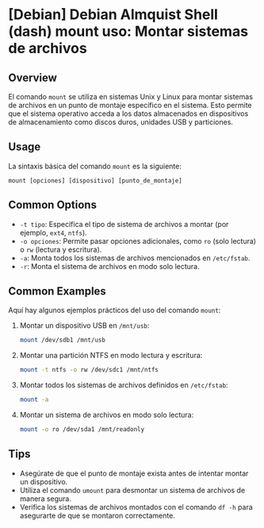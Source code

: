 # [Debian] Debian Almquist Shell (dash) mount uso: Montar sistemas de archivos

## Overview
El comando `mount` se utiliza en sistemas Unix y Linux para montar sistemas de archivos en un punto de montaje específico en el sistema. Esto permite que el sistema operativo acceda a los datos almacenados en dispositivos de almacenamiento como discos duros, unidades USB y particiones.

## Usage
La sintaxis básica del comando `mount` es la siguiente:

```
mount [opciones] [dispositivo] [punto_de_montaje]
```

## Common Options
- `-t tipo`: Especifica el tipo de sistema de archivos a montar (por ejemplo, `ext4`, `ntfs`).
- `-o opciones`: Permite pasar opciones adicionales, como `ro` (solo lectura) o `rw` (lectura y escritura).
- `-a`: Monta todos los sistemas de archivos mencionados en `/etc/fstab`.
- `-r`: Monta el sistema de archivos en modo solo lectura.

## Common Examples
Aquí hay algunos ejemplos prácticos del uso del comando `mount`:

1. Montar un dispositivo USB en `/mnt/usb`:
   ```bash
   mount /dev/sdb1 /mnt/usb
   ```

2. Montar una partición NTFS en modo lectura y escritura:
   ```bash
   mount -t ntfs -o rw /dev/sdc1 /mnt/ntfs
   ```

3. Montar todos los sistemas de archivos definidos en `/etc/fstab`:
   ```bash
   mount -a
   ```

4. Montar un sistema de archivos en modo solo lectura:
   ```bash
   mount -o ro /dev/sda1 /mnt/readonly
   ```

## Tips
- Asegúrate de que el punto de montaje exista antes de intentar montar un dispositivo.
- Utiliza el comando `umount` para desmontar un sistema de archivos de manera segura.
- Verifica los sistemas de archivos montados con el comando `df -h` para asegurarte de que se montaron correctamente.